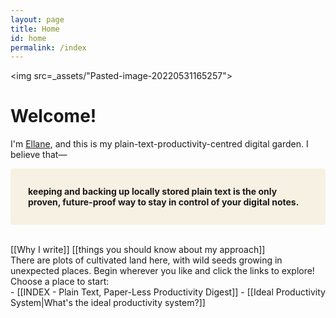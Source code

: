 ```yaml
---
layout: page
title: Home
id: home
permalink: /index
---
```


<img src=_assets/"Pasted-image-20220531165257">

# Welcome!
I'm [Ellane](https://medium.com/@miscellaneplans/about), and this is my plain-text-productivity-centred digital garden. I believe that—
<p style="padding: 2em 2em; background: #f6f1e3; border-radius: 4px;">
<span style="font-weight: bold">keeping and backing up locally stored plain text is the only proven, future-proof way to stay in control of your digital notes.</span></p>
<br>
[[Why I write]]
[[things you should know about my approach]]

<br>
There are plots of cultivated land here, with wild seeds growing in unexpected places. Begin wherever you like and click the links to explore! 

<br>
Choose a place to start: <br>
- [[INDEX - Plain Text, Paper-Less Productivity Digest]]  
- [[Ideal Productivity System|What's the ideal productivity system?]]

<style>
  .wrapper {
    max-width: 46em;
  }
</style>
